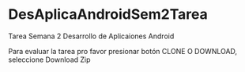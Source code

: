 # DesAplicaAndroidSem2Tarea
Tarea Semana 2 Desarrollo de Aplicaiones Android

Para evaluar la tarea pro favor presionar botón CLONE O DOWNLOAD,  seleccione Download Zip

